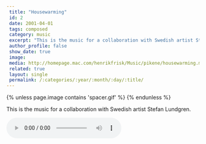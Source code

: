 ```yaml
---
 title: "Housewarming"
 id: 2
 date: 2001-04-01
 tags: composed
 category: music
 excerpt: "This is the music for a collaboration with Swedish artist Stefan Lundgren...."
 author_profile: false
 show_date: true
 image: 
 media: http://homepage.mac.com/henrikfrisk/Music/pikene/housewarming.mp3
 related: true
 layout: single
 permalink: /:categories/:year/:month/:day/:title/
---
```

{% unless page.image contains 'spacer.gif' %}
{% endunless %}

This is the music for a collaboration with Swedish artist Stefan Lundgren.

![](http://homepage.mac.com/henrikfrisk/Music/pikene/housewarming.mp3)
